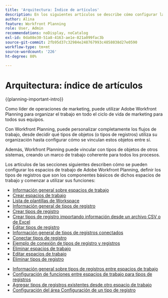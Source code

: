 ```yaml
---
title: 'Arquitectura: Índice de artículos'
description: En los siguientes artículos se describe cómo configurar la arquitectura de Adobe Workfront Planning. Como parte de esta configuración, aprenderá a crear espacios de trabajo, tipos de registros y campos personalizados para asignar los flujos de trabajo que desea administrar en Workfront Planning.
author: Alina
feature: Workfront Planning
role: User, Admin
recommendations: noDisplay, noCatalog
exl-id: 0da08e30-51a8-4163-ae1e-821a099fac3b
source-git-commit: 2fb95d37c32984e248767993c4858038d27e0590
workflow-type: tm+mt
source-wordcount: '226'
ht-degree: 80%

---
```



# Arquitectura: índice de artículos

{{planning-important-intro}}

Como líder de operaciones de marketing, puede utilizar Adobe Workfront Planning para organizar el trabajo en todo el ciclo de vida de marketing para todos sus equipos.

Con Workfront Planning, puede personalizar completamente los flujos de trabajo, desde decidir qué tipos de objetos (o tipos de registros) utiliza su organización hasta configurar cómo se vinculan estos objetos entre sí.

Además, Workfront Planning puede vincular con tipos de objetos de otros sistemas, creando un marco de trabajo coherente para todos los procesos.

Los artículos de las secciones siguientes describen cómo se pueden configurar los espacios de trabajo de Adobe Workfront Planning, definir los tipos de registros que son los componentes básicos de dichos espacios de trabajo y comenzar a utilizar sus funciones:

* [Información general sobre espacios de trabajo](/help/quicksilver/planning/architecture/workspaces-overview.md)
* [Crear espacios de trabajo](/help/quicksilver/planning/architecture/create-workspaces.md)
* [Lista de plantillas de Workspace](/help/quicksilver/planning/architecture/workspace-templates.md)
* [Información general de tipos de registro](/help/quicksilver/planning/architecture/overview-of-record-types.md)
* [Crear tipos de registro](/help/quicksilver/planning/architecture/create-record-types.md)
* [Crear tipos de registro importando información desde un archivo CSV o de Excel](/help/quicksilver/planning/architecture/import-file-to-create-record-types.md)
* [Editar tipos de registro](/help/quicksilver/planning/architecture/edit-record-types.md)
* [Información general de tipos de registros conectados](/help/quicksilver/planning/architecture/connect-record-types-overview.md)
* [Conectar tipos de registro](/help/quicksilver/planning/architecture/connect-record-types.md)
* [Ejemplo de conexión de tipos de registro y registros](/help/quicksilver/planning/architecture/example-connect-record-types-and-records.md)
* [Eliminar espacios de trabajo](/help/quicksilver/planning/architecture/delete-workspaces.md)
* [Editar espacios de trabajo](/help/quicksilver/planning/architecture/edit-workspaces.md)
* [Eliminar tipos de registro](/help/quicksilver/planning/architecture/delete-record-types.md)

<div class="preview">

* [Información general sobre tipos de registros entre espacios de trabajo](/help/quicksilver/planning/architecture/cross-workspace-record-types-overview.md)
* [Configuración de funciones entre espacios de trabajo para tipos de registros](/help/quicksilver/planning/architecture/configure-record-type-cross-workspace-capabilities.md)
* [Agregar tipos de registros existentes desde otro espacio de trabajo](/help/quicksilver/planning/architecture/add-existing-record-types-from-another-workspace.md)
* [Configuración del área Configuración de un tipo de registro](/help/quicksilver/planning/architecture/configure-record-type-settings.md)

</div>

<!--* [Create workspace hierarchies](/help/quicksilver/planning/architecture/create-workspace-hierarchies.md)-->

